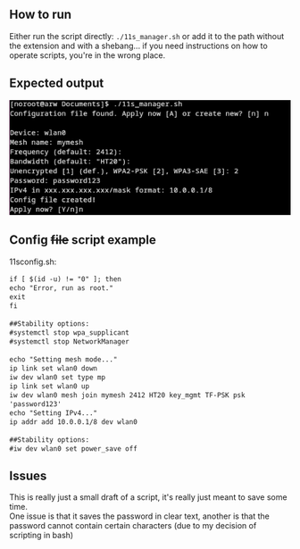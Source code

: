 ## How to run
Either run the script directly: ```./11s_manager.sh``` or add it to the path without the extension and with a shebang... if you need instructions on how to operate scripts, you're in the wrong place.
## Expected output
![Expected output](https://github.com/alletsbckwrds/80211s_Manager/blob/main/readme/out.png?raw=true)
## Config ~~file~~ script example
11sconfig.sh:
```
if [ $(id -u) != "0" ]; then
echo "Error, run as root."
exit
fi

##Stability options:
#systemctl stop wpa_supplicant
#systemctl stop NetworkManager

echo "Setting mesh mode..."
ip link set wlan0 down
iw dev wlan0 set type mp
ip link set wlan0 up
iw dev wlan0 mesh join mymesh 2412 HT20 key_mgmt TF-PSK psk 'password123'
echo "Setting IPv4..."
ip addr add 10.0.0.1/8 dev wlan0

##Stability options:
#iw dev wlan0 set power_save off
```
## Issues
This is really just a small draft of a script, it's really just meant to save some time.<br/>
One issue is that it saves the password in clear text, another is that the password cannot contain certain characters (due to my decision of scripting in bash)
